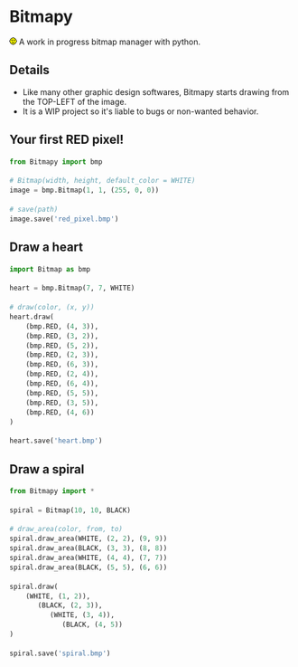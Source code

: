 # Bitmapy
![Bitmap logo.](./logo.bmp)
A work in progress bitmap manager with python.

## Details
- Like many other graphic design softwares, Bitmapy starts drawing from the
TOP-LEFT of the image.
- It is a WIP project so it's liable to bugs or non-wanted behavior.

## Your first RED pixel!
```python
from Bitmapy import bmp

# Bitmap(width, height, default_color = WHITE)
image = bmp.Bitmap(1, 1, (255, 0, 0))

# save(path)
image.save('red_pixel.bmp')
```

## Draw a heart
```python
import Bitmap as bmp

heart = bmp.Bitmap(7, 7, WHITE)

# draw(color, (x, y))
heart.draw(
    (bmp.RED, (4, 3)),
    (bmp.RED, (3, 2)),
    (bmp.RED, (5, 2)),
    (bmp.RED, (2, 3)),
    (bmp.RED, (6, 3)),
    (bmp.RED, (2, 4)),
    (bmp.RED, (6, 4)),
    (bmp.RED, (5, 5)),
    (bmp.RED, (3, 5)),
    (bmp.RED, (4, 6))
)

heart.save('heart.bmp')
```

## Draw a spiral
```python
from Bitmapy import *

spiral = Bitmap(10, 10, BLACK)

# draw_area(color, from, to)
spiral.draw_area(WHITE, (2, 2), (9, 9))
spiral.draw_area(BLACK, (3, 3), (8, 8))
spiral.draw_area(WHITE, (4, 4), (7, 7))
spiral.draw_area(BLACK, (5, 5), (6, 6))

spiral.draw(
    (WHITE, (1, 2)),
       (BLACK, (2, 3)),
          (WHITE, (3, 4)),
             (BLACK, (4, 5))
)

spiral.save('spiral.bmp')
```